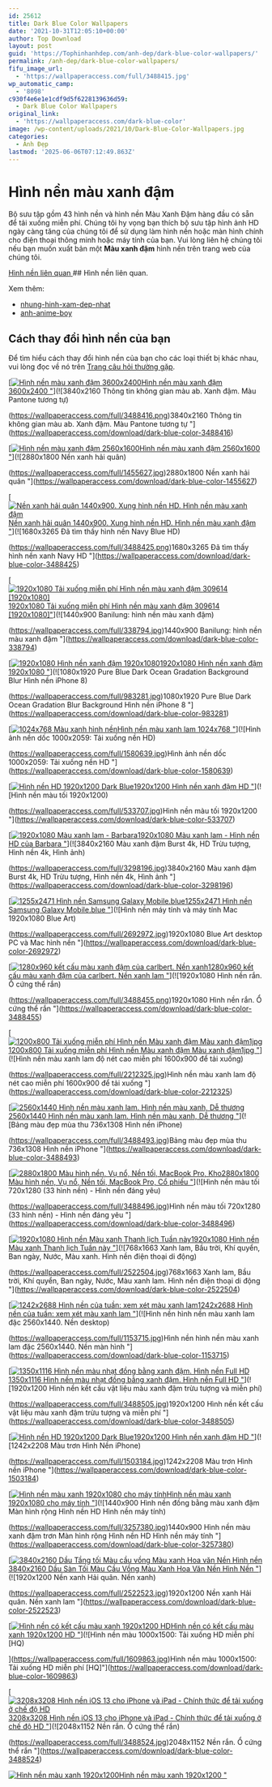 ```yaml
---
id: 25612
title: Dark Blue Color Wallpapers
date: '2021-10-31T12:05:10+00:00'
author: Top Download
layout: post
guid: 'https://Tophinhanhdep.com/anh-dep/dark-blue-color-wallpapers/'
permalink: /anh-dep/dark-blue-color-wallpapers/
fifu_image_url:
  - 'https://wallpaperaccess.com/full/3488415.jpg'
wp_automatic_camp:
  - '8098'
c930f4e6e1e1cdf9d5f6228139636d59:
  - Dark Blue Color Wallpapers
original_link:
  - 'https://wallpaperaccess.com/dark-blue-color'
image: /wp-content/uploads/2021/10/Dark-Blue-Color-Wallpapers.jpg
categories:
  - Ảnh Đẹp
lastmod: '2025-06-06T07:12:49.863Z'
---
```

# Hình nền màu xanh đậm

Bộ sưu tập gồm 43 hình nền và hình nền Màu Xanh Đậm hàng đầu có sẵn để tải xuống miễn phí. Chúng tôi hy vọng bạn thích bộ sưu tập hình ảnh HD ngày càng tăng của chúng tôi để sử dụng làm hình nền hoặc màn hình chính cho điện thoại thông minh hoặc máy tính của bạn. Vui lòng liên hệ chúng tôi nếu bạn muốn xuất bản một **Màu xanh đậm** hình nền trên trang web của chúng tôi.

[Hình nền liên quan ](#related) ## Hình nền liên quan.

   
 Xem thêm:

   
- [nhung-hinh-xam-dep-nhat](https://tophinhanhdep.com/hinh-xam-dep/nhung-hinh-xam-dep-nhat/)
- [anh-anime-boy](https://tophinhanhdep.com/anh-anime/anh-anime-boy/)

## Cách thay đổi hình nền của bạn

Để tìm hiểu cách thay đổi hình nền của bạn cho các loại thiết bị khác nhau, vui lòng đọc về nó trên [Trang câu hỏi thường gặp](https://tophinhanhdep.com/faq/).

  
[[![Hình nền màu xanh đậm 3600x2400](https://wallpaperaccess.com/full/3488415.jpg)Hình nền màu xanh đậm 3600x2400 "](https://wallpaperaccess.com/download/dark-blue-color-3488415)](![3840x2160 Thông tin không gian màu ab.  Xanh đậm.  Màu Pantone tương tự)

(https://wallpaperaccess.com/full/3488416.png)3840x2160 Thông tin không gian màu ab. Xanh đậm. Màu Pantone tương tự "](https://wallpaperaccess.com/download/dark-blue-color-3488416)

[[![Hình nền màu xanh đậm 2560x1600](https://wallpaperaccess.com/full/983280.jpg)Hình nền màu xanh đậm 2560x1600 "](https://wallpaperaccess.com/download/dark-blue-color-983280)](![2880x1800 Nền xanh hải quân)

(https://wallpaperaccess.com/full/1455627.jpg)2880x1800 Nền xanh hải quân "](https://wallpaperaccess.com/download/dark-blue-color-1455627)

[[![Nền xanh hải quân 1440x900.  Xung hình nền HD.  Hình nền màu xanh đậm](https://wallpaperaccess.com/full/983285.jpg)Nền xanh hải quân 1440x900. Xung hình nền HD. Hình nền màu xanh đậm "](https://wallpaperaccess.com/download/dark-blue-color-983285)](![1680x3265 Đã tìm thấy hình nền Navy Blue HD)

(https://wallpaperaccess.com/full/3488425.png)1680x3265 Đã tìm thấy hình nền xanh Navy HD "](https://wallpaperaccess.com/download/dark-blue-color-3488425)

[[![1920x1080 Tải xuống miễn phí Hình nền màu xanh đậm 309614 [1920x1080]](https://wallpaperaccess.com/full/3488426.jpg)1920x1080 Tải xuống miễn phí Hình nền màu xanh đậm 309614 \[1920x1080\]"](https://wallpaperaccess.com/download/dark-blue-color-3488426)](![1440x900 Banilung: hình nền màu xanh đậm)

(https://wallpaperaccess.com/full/338794.jpg)1440x900 Banilung: hình nền màu xanh đậm "](https://wallpaperaccess.com/download/dark-blue-color-338794)

[[![1920x1080 Hình nền xanh đậm 1920x1080](https://wallpaperaccess.com/full/2837992.jpg)1920x1080 Hình nền xanh đậm 1920x1080 "](https://wallpaperaccess.com/download/dark-blue-color-2837992)](![1080x1920 Pure Blue Dark Ocean Gradation Background Blur Hình nền iPhone 8)

(https://wallpaperaccess.com/full/983281.jpg)1080x1920 Pure Blue Dark Ocean Gradation Blur Background Hình nền iPhone 8 "](https://wallpaperaccess.com/download/dark-blue-color-983281)

[[![1024x768 Màu xanh hình nền](https://wallpaperaccess.com/full/3488438.jpg)Hình nền màu xanh lam 1024x768 "](https://wallpaperaccess.com/download/dark-blue-color-3488438)](![Hình ảnh nền dốc 1000x2059: Tải xuống nền HD)

(https://wallpaperaccess.com/full/1580639.jpg)Hình ảnh nền dốc 1000x2059: Tải xuống nền HD "](https://wallpaperaccess.com/download/dark-blue-color-1580639)

[[![Hình nền HD 1920x1200 Dark Blue](https://wallpaperaccess.com/full/3488442.jpg)1920x1200 Hình nền xanh đậm HD "](https://wallpaperaccess.com/download/dark-blue-color-3488442)](![Hình nền màu tối 1920x1200)

(https://wallpaperaccess.com/full/533707.jpg)Hình nền màu tối 1920x1200 "](https://wallpaperaccess.com/download/dark-blue-color-533707)

[[![1920x1080 Màu xanh lam - Barbara](https://wallpaperaccess.com/full/2663547.jpg)1920x1080 Màu xanh lam - Hình nền HD của Barbara "](https://wallpaperaccess.com/download/dark-blue-color-2663547)](![3840x2160 Màu xanh đậm Burst 4k, HD Trừu tượng, Hình nền 4k, Hình ảnh)

(https://wallpaperaccess.com/full/3298196.jpg)3840x2160 Màu xanh đậm Burst 4k, HD Trừu tượng, Hình nền 4k, Hình ảnh "](https://wallpaperaccess.com/download/dark-blue-color-3298196)

[[![1255x2471 Hình nền Samsung Galaxy Mobile.blue](https://wallpaperaccess.com/full/3488449.jpg)1255x2471 Hình nền Samsung Galaxy Mobile.blue "](https://wallpaperaccess.com/download/dark-blue-color-3488449)](![Hình nền máy tính và máy tính Mac 1920x1080 Blue Art)

(https://wallpaperaccess.com/full/2692972.jpg)1920x1080 Blue Art desktop PC và Mac hình nền "](https://wallpaperaccess.com/download/dark-blue-color-2692972)

[[![1280x960 kết cấu màu xanh đậm của carlbert.  Nền xanh](https://wallpaperaccess.com/full/3488454.jpg)1280x960 kết cấu màu xanh đậm của carlbert. Nền xanh lam "](https://wallpaperaccess.com/download/dark-blue-color-3488454)](![1920x1080 Hình nền rắn.  Ổ cứng thể rắn)

(https://wallpaperaccess.com/full/3488455.png)1920x1080 Hình nền rắn. Ổ cứng thể rắn "](https://wallpaperaccess.com/download/dark-blue-color-3488455)

[[![1200x800 Tải xuống miễn phí Hình nền Màu xanh đậm Màu xanh đậm1jpg](https://wallpaperaccess.com/full/3488486.jpg)1200x800 Tải xuống miễn phí Hình nền Màu xanh đậm Màu xanh đậm1jpg "](https://wallpaperaccess.com/download/dark-blue-color-3488486)](![Hình nền màu xanh lam độ nét cao miễn phí 1600x900 để tải xuống)

(https://wallpaperaccess.com/full/2212325.jpg)Hình nền màu xanh lam độ nét cao miễn phí 1600x900 để tải xuống "](https://wallpaperaccess.com/download/dark-blue-color-2212325)

[[![2560x1440 Hình nền màu xanh lam.  Hình nền màu xanh, Dễ thương](https://wallpaperaccess.com/full/3488492.png) 2560x1440 Hình nền màu xanh lam. Hình nền màu xanh, Dễ thương "](https://wallpaperaccess.com/download/dark-blue-color-3488492)](![Bảng màu đẹp mùa thu 736x1308 Hình nền iPhone)

(https://wallpaperaccess.com/full/3488493.jpg)Bảng màu đẹp mùa thu 736x1308 Hình nền iPhone "](https://wallpaperaccess.com/download/dark-blue-color-3488493)

[[![2880x1800 Màu hình nền, Vụ nổ, Nền tối, MacBook Pro, Kho](https://wallpaperaccess.com/full/1543826.jpg)2880x1800 Màu hình nền, Vụ nổ, Nền tối, MacBook Pro, Cổ phiếu "](https://wallpaperaccess.com/download/dark-blue-color-1543826)](![Hình nền màu tối 720x1280 (33 hình nền) - Hình nền đáng yêu)

(https://wallpaperaccess.com/full/3488496.jpg)Hình nền màu tối 720x1280 (33 hình nền) - Hình nền đáng yêu "](https://wallpaperaccess.com/download/dark-blue-color-3488496)

[[![1920x1080 Hình nền Màu xanh Thanh lịch Tuần này](https://wallpaperaccess.com/full/3488498.jpg)1920x1080 Hình nền Màu xanh Thanh lịch Tuần này "](https://wallpaperaccess.com/download/dark-blue-color-3488498)](![768x1663 Xanh lam, Bầu trời, Khí quyển, Ban ngày, Nước, Màu xanh.  Hình nền điện thoại di động)

(https://wallpaperaccess.com/full/2522504.jpg)768x1663 Xanh lam, Bầu trời, Khí quyển, Ban ngày, Nước, Màu xanh lam. Hình nền điện thoại di động "](https://wallpaperaccess.com/download/dark-blue-color-2522504)

[[![1242x2688 Hình nền của tuần: xem xét màu xanh lam](https://wallpaperaccess.com/full/1112810.png)1242x2688 Hình nền của tuần: xem xét màu xanh lam "](https://wallpaperaccess.com/download/dark-blue-color-1112810)](![Hình nền hình nền màu xanh lam đặc 2560x1440.  Nền desktop)

(https://wallpaperaccess.com/full/1153715.jpg)Hình nền hình nền màu xanh lam đặc 2560x1440. Nền màn hình "](https://wallpaperaccess.com/download/dark-blue-color-1153715)

[[![1350x1116 Hình nền màu nhạt đồng bằng xanh đậm.  Hình nền Full HD](https://wallpaperaccess.com/full/3488502.jpg)1350x1116 Hình nền màu nhạt đồng bằng xanh đậm. Hình nền Full HD "](https://wallpaperaccess.com/download/dark-blue-color-3488502)](![1920x1200 Hình nền kết cấu vật liệu màu xanh đậm trừu tượng và miễn phí)

(https://wallpaperaccess.com/full/3488505.jpg)1920x1200 Hình nền kết cấu vật liệu màu xanh đậm trừu tượng và miễn phí "](https://wallpaperaccess.com/download/dark-blue-color-3488505)

[[![Hình nền HD 1920x1200 Dark Blue](https://wallpaperaccess.com/full/1586964.jpg)1920x1200 Hình nền xanh đậm HD "](https://wallpaperaccess.com/download/dark-blue-color-1586964)](![1242x2208 Màu trơn Hình Nền iPhone)

(https://wallpaperaccess.com/full/1503184.jpg)1242x2208 Màu trơn Hình nền iPhone "](https://wallpaperaccess.com/download/dark-blue-color-1503184)

[[![Hình nền màu xanh 1920x1080 cho máy tính](https://wallpaperaccess.com/full/2537775.jpg)Hình nền màu xanh 1920x1080 cho máy tính "](https://wallpaperaccess.com/download/dark-blue-color-2537775)](![1440x900 Hình nền đồng bằng màu xanh đậm Màn hình rộng Hình nền HD Hình nền máy tính)

(https://wallpaperaccess.com/full/3257380.jpg)1440x900 Hình nền màu xanh đậm trơn Màn hình rộng Hình nền HD Hình nền máy tính "](https://wallpaperaccess.com/download/dark-blue-color-3257380)

[[![3840x2160 Dầu Tầng tối Màu cầu vồng Màu xanh Hoa văn Nền Hình nền](https://wallpaperaccess.com/full/3488517.jpg)3840x2160 Dầu Sàn Tối Màu Cầu Vồng Màu Xanh Hoa Văn Nền Hình Nền "](https://wallpaperaccess.com/download/dark-blue-color-3488517)](![1920x1200 Nền xanh Hải quân.  Nền xanh)

(https://wallpaperaccess.com/full/2522523.jpg)1920x1200 Nền xanh Hải quân. Nền xanh lam "](https://wallpaperaccess.com/download/dark-blue-color-2522523)

[[![Hình nền có kết cấu màu xanh 1920x1200 HD](https://wallpaperaccess.com/full/1323394.jpg)Hình nền có kết cấu màu xanh 1920x1200 HD "](https://wallpaperaccess.com/download/dark-blue-color-1323394)](![Hình nền màu 1000x1500: Tải xuống HD miễn phí [HQ)

](https://wallpaperaccess.com/full/1609863.jpg)Hình nền màu 1000x1500: Tải xuống HD miễn phí \[HQ\]"](https://wallpaperaccess.com/download/dark-blue-color-1609863)

[[![3208x3208 Hình nền iOS 13 cho iPhone và iPad - Chính thức để tải xuống ở chế độ HD](https://wallpaperaccess.com/full/3488522.jpg)3208x3208 Hình nền iOS 13 cho iPhone và iPad - Chính thức để tải xuống ở chế độ HD "](https://wallpaperaccess.com/download/dark-blue-color-3488522)](![2048x1152 Nền rắn.  Ổ cứng thể rắn)

(https://wallpaperaccess.com/full/3488524.jpg)2048x1152 Nền rắn. Ổ cứng thể rắn "](https://wallpaperaccess.com/download/dark-blue-color-3488524)

[![Hình nền màu xanh 1920x1200](https://wallpaperaccess.com/full/1586881.jpg)Hình nền màu xanh 1920x1200 "](https://wallpaperaccess.com/download/dark-blue-color-1586881)
